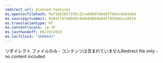 ```yaml
---
redirect_url: planned-features
ms.openlocfilehash: 9a71b62b57235c15ca6008740d4578bdcde84a6d
ms.sourcegitcommit: 65042f47a66d9146de8d869a6d1f92b9a5ca9524
ms.translationtype: HT
ms.contentlocale: ja-JP
ms.lasthandoff: 06/19/2019
ms.locfileid: "1686443"
---
```

<span data-ttu-id="3867f-101">リダイレクト ファイルのみ - コンテンツは含まれていません</span><span class="sxs-lookup"><span data-stu-id="3867f-101">Redirect file only - no content included</span></span>